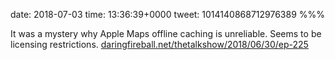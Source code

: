 date: 2018-07-03
time: 13:36:39+0000
tweet: 1014140868712976389
%%%

It was a mystery why Apple Maps offline caching is unreliable. Seems to be licensing restrictions. [daringfireball.net/thetalkshow/2018/06/30/ep-225](https://daringfireball.net/thetalkshow/2018/06/30/ep-225)
